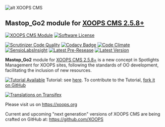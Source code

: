 ![alt XOOPS CMS](https://xoops.org/images/logoXoops4GithubRepository.png)
## Mastop_Go2 module for [XOOPS CMS 2.5.8+](https://xoops.org)
[![XOOPS CMS Module](https://img.shields.io/badge/XOOPS%20CMS-Module-blue.svg)](https://xoops.org)
[![Software License](https://img.shields.io/badge/license-GPL-brightgreen.svg?style=flat)](http://www.gnu.org/licenses/gpl-2.0.html)
 
[![Scrutinizer Code Quality](https://img.shields.io/scrutinizer/g/mambax7/mastopgo2.svg?style=flat)](https://scrutinizer-ci.com/g/mambax7/mastopgo2/?branch=master)
[![Codacy Badge](https://api.codacy.com/project/badge/grade/8da8967dc5564ae1a06ea61bc7649839)](https://www.codacy.com/app/mambax7/mastopgo2)
[![Code Climate](https://img.shields.io/codeclimate/github/mambax7/mastopgo2.svg?style=flat)](https://codeclimate.com/github/mambax7/mastopgo2)
[![SensioLabsInsight](https://insight.sensiolabs.com/projects/aac565ac-b636-4982-bfb7-46f32ede011e/mini.png)](https://insight.sensiolabs.com/projects/aac565ac-b636-4982-bfb7-46f32ede011e)
[![Latest Pre-Resease](https://img.shields.io/github/tag/XoopsModules25x/mastopgo2.svg?style=flat)](https://github.com/XoopsModules25x/mastopgo2/tags/)
[![Latest Version](https://img.shields.io/github/release/XoopsModules25x/mastopgo2.svg?style=flat)](https://github.com/XoopsModules25x/mastopgo2/releases/)

**Mastop_Go2** module for [XOOPS CMS 2.5.8+](https://xoops.org) is a new concept in Spotlights Management for XOOPS sites, following the standards of OO development, facilitating the inclusion of new resources.

[![Tutorial Available](https://xoops.org/images/tutorial-available-blue.svg)](https://www.gitbook.com/book/xoops/xoops-mastopgo2-module/) Tutorial: see [here](https://www.gitbook.com/book/xoops/xoops-mastopgo2-module/). 
To contribute to the Tutorial, [fork it on GitHub](https://github.com/XoopsDocs/mastopgo2-tutorial)

[![Translations on Transifex](https://xoops.org/images/translations-transifex-blue.svg)](https://www.transifex.com/xoops) 

Please visit us on https://xoops.org

Current and upcoming "next generation" versions of XOOPS CMS are being crafted on GitHub at: https://github.com/XOOPS

